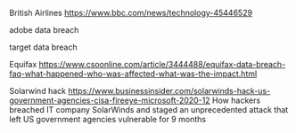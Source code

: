 British Airlines
https://www.bbc.com/news/technology-45446529


adobe data breach

target data breach

Equifax
https://www.csoonline.com/article/3444488/equifax-data-breach-faq-what-happened-who-was-affected-what-was-the-impact.html


Solarwind hack
https://www.businessinsider.com/solarwinds-hack-us-government-agencies-cisa-fireeye-microsoft-2020-12
How hackers breached IT company SolarWinds and staged an unprecedented attack that left US government agencies vulnerable for 9 months


